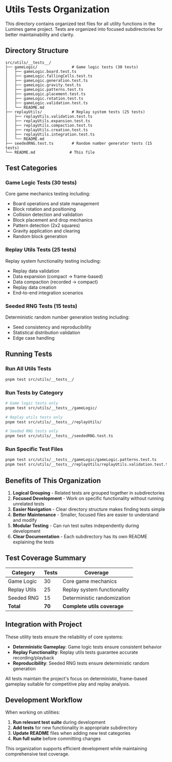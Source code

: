 # Utils Tests Organization

This directory contains organized test files for all utility functions in the Lumines game project. Tests are organized into focused subdirectories for better maintainability and clarity.

## Directory Structure

```
src/utils/__tests__/
├── gameLogic/               # Game logic tests (30 tests)
│   ├── gameLogic.board.test.ts
│   ├── gameLogic.fallingCells.test.ts
│   ├── gameLogic.generation.test.ts
│   ├── gameLogic.gravity.test.ts
│   ├── gameLogic.patterns.test.ts
│   ├── gameLogic.placement.test.ts
│   ├── gameLogic.rotation.test.ts
│   ├── gameLogic.validation.test.ts
│   └── README.md
├── replayUtils/             # Replay system tests (25 tests)
│   ├── replayUtils.validation.test.ts
│   ├── replayUtils.expansion.test.ts
│   ├── replayUtils.compaction.test.ts
│   ├── replayUtils.creation.test.ts
│   ├── replayUtils.integration.test.ts
│   └── README.md
├── seededRNG.test.ts        # Random number generator tests (15 tests)
└── README.md               # This file
```

## Test Categories

### Game Logic Tests (30 tests)
Core game mechanics testing including:
- Board operations and state management
- Block rotation and positioning
- Collision detection and validation
- Block placement and drop mechanics
- Pattern detection (2x2 squares)
- Gravity application and clearing
- Random block generation

### Replay Utils Tests (25 tests)
Replay system functionality testing including:
- Replay data validation
- Data expansion (compact → frame-based)
- Data compaction (recorded → compact)
- Replay data creation
- End-to-end integration scenarios

### Seeded RNG Tests (15 tests)
Deterministic random number generation testing including:
- Seed consistency and reproducibility
- Statistical distribution validation
- Edge case handling

## Running Tests

### Run All Utils Tests
```bash
pnpm test src/utils/__tests__/
```

### Run Tests by Category
```bash
# Game logic tests only
pnpm test src/utils/__tests__/gameLogic/

# Replay utils tests only
pnpm test src/utils/__tests__/replayUtils/

# Seeded RNG tests only
pnpm test src/utils/__tests__/seededRNG.test.ts
```

### Run Specific Test Files
```bash
pnpm test src/utils/__tests__/gameLogic/gameLogic.patterns.test.ts
pnpm test src/utils/__tests__/replayUtils/replayUtils.validation.test.ts
```

## Benefits of This Organization

1. **Logical Grouping** - Related tests are grouped together in subdirectories
2. **Focused Development** - Work on specific functionality without running unrelated tests
3. **Easier Navigation** - Clear directory structure makes finding tests simple
4. **Better Maintenance** - Smaller, focused files are easier to understand and modify
5. **Modular Testing** - Can run test suites independently during development
6. **Clear Documentation** - Each subdirectory has its own README explaining the tests

## Test Coverage Summary

| Category | Tests | Coverage |
|----------|-------|----------|
| Game Logic | 30 | Core game mechanics |
| Replay Utils | 25 | Replay system functionality |
| Seeded RNG | 15 | Deterministic randomization |
| **Total** | **70** | **Complete utils coverage** |

## Integration with Project

These utility tests ensure the reliability of core systems:

- **Deterministic Gameplay**: Game logic tests ensure consistent behavior
- **Replay Functionality**: Replay utils tests guarantee accurate recording/playback
- **Reproducibility**: Seeded RNG tests ensure deterministic random generation

All tests maintain the project's focus on deterministic, frame-based gameplay suitable for competitive play and replay analysis.

## Development Workflow

When working on utilities:

1. **Run relevant test suite** during development
2. **Add tests** for new functionality in appropriate subdirectory
3. **Update README** files when adding new test categories
4. **Run full suite** before committing changes

This organization supports efficient development while maintaining comprehensive test coverage.